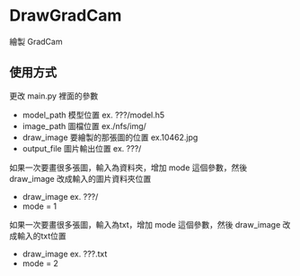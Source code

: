 # DrawGradCam

繪製 GradCam 

## 使用方式

 更改 main.py 裡面的參數

- model_path 模型位置 ex. ???/model.h5
- image_path 圖檔位置 ex./nfs/img/
- draw_image 要繪製的那張圖的位置 ex.10462.jpg
- output_file 圖片輸出位置 ex. ???/

如果一次要畫很多張圖，輸入為資料夾，增加 mode 這個參數，然後 draw_image 改成輸入的圖片資料夾位置
- draw_image ex. ???/
- mode = 1

如果一次要畫很多張圖，輸入為txt，增加 mode 這個參數，然後 draw_image 改成輸入的txt位置
- draw_image ex. ???.txt
- mode = 2

